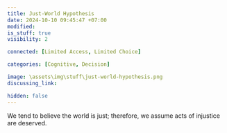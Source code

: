 ```yaml
---
title: Just-World Hypothesis
date: 2024-10-10 09:45:47 +07:00
modified: 
is_stuff: true
visibility: 2

connected: [Limited Access, Limited Choice]

categories: [Cognitive, Decision]

image: \assets\img\stuff\just-world-hypothesis.png
discussing_link: 

hidden: false
---
```


We tend to believe the world is just; therefore, we assume acts of injustice are deserved.